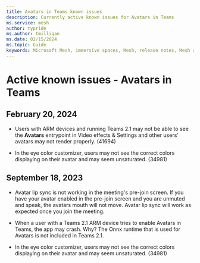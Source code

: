 ```yaml
---
title: Avatars in Teams known issues
description: Currently active known issues for Avatars in Teams
ms.service: mesh
author: typride   
ms.author: tmilligan
ms.date: 02/15/2024
ms.topic: Guide
keywords: Microsoft Mesh, immersive spaces, Mesh, release notes, Mesh avatars
---
```


# Active known issues - Avatars in Teams

## February 20, 2024

* Users with ARM devices and running Teams 2.1 may not be able to see the **Avatars** entrypoint in Video effects & Settings and other users' avatars may not render properly. (41694)

* In the eye color customizer, users may not see the correct colors displaying on their avatar and may seem unsaturated. (34981)

## September 18, 2023

* Avatar lip sync is not working in the meeting's pre-join screen. If you have your avatar enabled in the pre-join screen and you are unmuted and speak, the avatars mouth will not move. Avatar lip sync will work as expected once you join the meeting.

* When a user with a Teams 2.1 ARM device tries to enable Avatars in Teams, the app may crash. Why? The Onnx runtime that is used for Avatars is not included in Teams 2.1.

* In the eye color customizer, users may not see the correct colors displaying on their avatar and may seem unsaturated. (34981)
